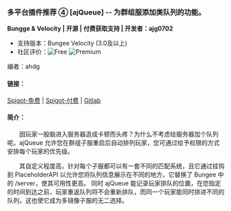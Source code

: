 ### 多平台插件推荐 ④ [ajQueue] -- 为群组服添加类队列的功能。

**Bungge & Velocity | 开源 | 付费获取支持 | 开发者：ajg0702**

* 支持版本：Bungee  Velocity (3.0及以上)
* 社区评价：![Free](https://img.shields.io/spiget/rating/78266?label=%E5%85%8D%E8%B4%B9%E7%89%88&style=flat-square) ![Premium](https://img.shields.io/spiget/rating/79123?label=%E4%BB%98%E8%B4%B9%E7%89%88&style=flat-square)

编者：ahdg

#### 链接：

[Spigot-免费](https://www.spigotmc.org/resources/ajqueue.78266/) | [Spigot-付费](https://www.spigotmc.org/resources/ajqueueplus.79123/) | [Gitlab](https://gitlab.com/ajg0702/ajqueue)

#### 简介：

&emsp;&emsp;因玩家一股脑进入服务器造成卡顿而头疼？为什么不考虑给服务器加个队列呢。ajQueue 允许您在群组子服重启后自动排列玩家，您可通过给予权限的方式安排每个玩家的优先级。

&emsp;&emsp;其自定义程度高，针对每个子服都可以有一套不同的匹配系统，且它通过挂钩到 PlaceholderAPI 以允许您将队列信息展示在不同的地方，它替换了 Bungee 中的 \/server，使其可用性更高。
同时 ajQueue 能记录玩家排队的位置，在您指定的时间到达之前，玩家重返队列将不会重新排队，而同一个玩家能同时排进不同的队列，这也使它成为多镜像子服的无二选择。